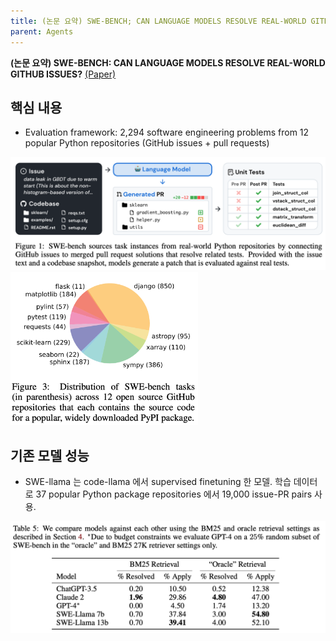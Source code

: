```yaml
---
title: (논문 요약) SWE-BENCH; CAN LANGUAGE MODELS RESOLVE REAL-WORLD GITHUB ISSUES?
parent: Agents
---
```


**(논문 요약) SWE-BENCH: CAN LANGUAGE MODELS RESOLVE REAL-WORLD GITHUB ISSUES?** [(Paper)](https://arxiv.org/pdf/2310.06770.pdf)

## 핵심 내용

- Evaluation framework: 2,294 software engineering problems from 12 popular Python repositories (GitHub issues + pull requests)
<img src="/data/papers/swebench/overview.png" width="800" />  
<img src="/data/papers/swebench/data.png" width="300" />

## 기존 모델 성능
  - SWE-llama 는 code-llama 에서 supervised finetuning 한 모델. 학습 데이터로 37 popular Python package repositories 에서 19,000 issue-PR pairs 사용.
<img src="/data/papers/swebench/result.png" width="600" />


